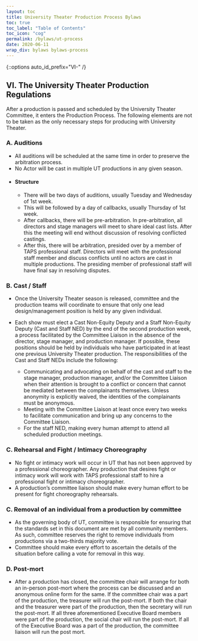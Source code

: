 ```yaml
---
layout: toc
title: University Theater Production Process Bylaws
toc: true
toc_label: "Table of Contents"
toc_icon: "cog"
permalink: /bylaws/ut-process
date: 2020-06-11
wrap_div: bylaws bylaws-process
---
```

{::options auto_id_prefix="VI-" /}
## VI. The University Theater Production Regulations

After a production is passed and scheduled by the University Theater Committee, it enters the Production Process. The following elements are not to be taken as the only necessary steps for producing with University Theater.

### A. Auditions

* All auditions will be scheduled at the same time in order to preserve the arbitration process.
* No Actor will be cast in multiple UT productions in any given season.
* #### Structure
  * There will be two days of auditions, usually Tuesday and Wednesday of 1st week.
  * This will be followed by a day of callbacks, usually Thursday of 1st week.
  * After callbacks, there will be pre-arbitration. In pre-arbitration, all directors and stage managers will meet to share ideal cast lists. After this the meeting will end without discussion of resolving conflicted castings.
  * After this, there will be arbitration, presided over by a member of TAPS professional staff. Directors will meet with the professional staff member and discuss conflicts until no actors are cast in multiple productions. The presiding member of professional staff will have final say in resolving disputes.

### B. Cast / Staff

* Once the University Theater season is released, committee and the production teams will coordinate to ensure that only one lead design/management position is held by any given individual.
* Each show must elect a Cast Non-Equity Deputy and a Staff Non-Equity Deputy (Cast and Staff NED) by the end of the second production week, a process facilitated by the Committee Liaison in the absence of the director, stage manager, and production manager. If possible, these positions should be held by individuals who have participated in at least one previous University Theater production. The responsibilities of the Cast and Staff NEDs include the following:

    * Communicating and advocating on behalf of the cast and staff to the stage manager, production manager, and/or the Committee Liaison when their attention is brought to a conflict or concern that cannot be mediated between the complainants themselves. Unless anonymity is explicitly waived, the identities of the complainants must be anonymous.
    * Meeting with the Committee Liaison at least once every two weeks to facilitate communication and bring up any concerns to the Committee Liaison.
    * For the staff NED, making every human attempt to attend all scheduled production meetings.

### C. Rehearsal and Fight / Intimacy Choreography

* No fight or intimacy work will occur in UT that has not been approved by a professional choreographer. Any production that desires fight or intimacy work will work with TAPS professional staff to hire a professional fight or intimacy choreographer.
* A production’s committee liaison should make every human effort to be present for fight choreography rehearsals.

### C. Removal of an individual from a production by committee

* As the governing body of UT, committee is responsible for ensuring that the standards set in this document are met by all community members. As such, committee reserves the right to remove individuals from productions via a two-thirds majority vote.
* Committee should make every effort to ascertain the details of the situation before calling a vote for removal in this way.

### D. Post-mort

* After a production has closed, the committee chair will arrange for both an in-person post-mort where the process can be discussed and an anonymous online form for the same. If the committee chair was a part of the production, the treasurer will run the post-mort. If both the chair and the treasurer were part of the production, then the secretary will run the post-mort. If all three aforementioned Executive Board members were part of the production, the social chair will run the post-mort. If all of the Executive Board was a part of the production, the committee liaison will run the post mort.
